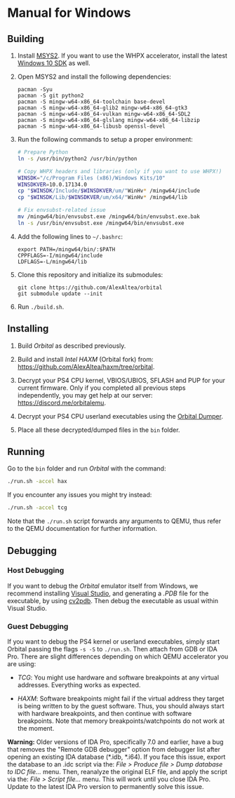 # Manual for Windows

## Building

1. Install [MSYS2](https://www.msys2.org/). If you want to use the WHPX accelerator, install the latest [Windows 10 SDK](https://developer.microsoft.com/en-us/windows/downloads/windows-10-sdk) as well.

2. Open MSYS2 and install the following dependencies:
    ```
    pacman -Syu
    pacman -S git python2
    pacman -S mingw-w64-x86_64-toolchain base-devel
    pacman -S mingw-w64-x86_64-glib2 mingw-w64-x86_64-gtk3
    pacman -S mingw-w64-x86_64-vulkan mingw-w64-x86_64-SDL2
    pacman -S mingw-w64-x86_64-glslang mingw-w64-x86_64-libzip
    pacman -S mingw-w64-x86_64-libusb openssl-devel
    ```

3. Run the following commands to setup a proper environment:
    ```bash
    # Prepare Python
    ln -s /usr/bin/python2 /usr/bin/python

    # Copy WHPX headers and libraries (only if you want to use WHPX!)
    WINSDK="/c/Program Files (x86)/Windows Kits/10"
    WINSDKVER=10.0.17134.0
    cp "$WINSDK/Include/$WINSDKVER/um/"WinHv* /mingw64/include
    cp "$WINSDK/Lib/$WINSDKVER/um/x64/"WinHv* /mingw64/lib

    # Fix envsubst-related issue
    mv /mingw64/bin/envsubst.exe /mingw64/bin/envsubst.exe.bak
    ln -s /usr/bin/envsubst.exe /mingw64/bin/envsubst.exe
    ```

4. Add the following lines to `~/.bashrc`:
    ```
    export PATH=/mingw64/bin/:$PATH
    CPPFLAGS=-I/mingw64/include
    LDFLAGS=-L/mingw64/lib
    ```

5. Clone this repository and initialize its submodules:
    ```
    git clone https://github.com/AlexAltea/orbital
    git submodule update --init
    ```

6. Run `./build.sh`.


## Installing

1. Build *Orbital* as described previously.

2. Build and install *Intel HAXM* (Orbital fork) from: https://github.com/AlexAltea/haxm/tree/orbital.

3. Decrypt your PS4 CPU kernel, VBIOS/UBIOS, SFLASH and PUP for your current firmware. Only if you completed all previous steps independently, you may get help at our server: https://discord.me/orbitalemu.

4. Decrypt your PS4 CPU userland executables using the [Orbital Dumper](https://github.com/AlexAltea/orbital/tree/master/tools/dumper).

5. Place all these decrypted/dumped files in the `bin` folder.


## Running

Go to the `bin` folder and run *Orbital* with the command:

```bash
./run.sh -accel hax
```

If you encounter any issues you might try instead:

```bash
./run.sh -accel tcg
```

Note that the `./run.sh` script forwards any arguments to QEMU, thus refer to the QEMU documentation for further information.


## Debugging

### Host Debugging

If you want to debug the *Orbital* emulator itself from Windows, we recommend installing [Visual Studio](https://visualstudio.microsoft.com/), and generating a *.PDB* file for the executable, by using [cv2pdb](https://github.com/rainers/cv2pdb). Then debug the executable as usual within Visual Studio.

### Guest Debugging

If you want to debug the PS4 kernel or userland executables, simply start Orbital passing the flags `-s -S` to `./run.sh`. Then attach from GDB or IDA Pro. There are slight differences depending on which QEMU accelerator you are using:

* _TCG_: You might use hardware and software breakpoints at any virtual addresses. Everything works as expected.

* _HAXM_: Software breakpoints might fail if the virtual address they target is being written to by the guest software. Thus, you should always start with hardware breakpoints, and then continue with software breakpoints. Note that memory breakpoints/watchpoints do not work at the moment.

**Warning:** Older versions of IDA Pro, specifically 7.0 and earlier, have a bug that removes the "Remote GDB debugger" option from debugger list after opening an existing IDA database (*.idb, *.i64). If you face this issue, export the database to an .idc script via the: *File > Produce file > Dump database to IDC file...* menu. Then, reanalyze the original ELF file, and apply the script via the: *File > Script file...* menu. This will work until you close IDA Pro. Update to the latest IDA Pro version to permanently solve this issue.
